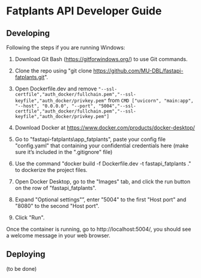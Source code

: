 # Fatplants API Developer Guide

## Developing

Following the steps if you are running Windows:

1. Download Git Bash (https://gitforwindows.org/) to use Git commands.

2. Clone the repo using "git clone https://github.com/MU-DBL/fastapi-fatplants.git".
3. Open Dockerfile.dev and remove ```"--ssl-certfile","auth_docker/fullchain.pem","--ssl-keyfile","auth_docker/privkey.pem"``` from ```CMD ["uvicorn", "main:app", "--host", "0.0.0.0", "--port", "5004","--ssl-certfile","auth_docker/fullchain.pem","--ssl-keyfile","auth_docker/privkey.pem"]```

4. Download Docker at https://www.docker.com/products/docker-desktop/

5. Go to "fastapi-fatplants\app_fatplants", paste your config file "config.yaml" that containing your confidential credentials here (make sure it’s included in the ".gitignore" file)

6. Use the command "docker build -f Dockerfile.dev -t fastapi_fatplants ." to dockerize the project files.

7. Open Docker Desktop, go to the "Images" tab, and click the run button on the row of "fastapi_fatplants".

8. Expand "Optional settings"”, enter "5004" to the first "Host port" and "8080" to the second "Host port".

9. Click "Run".

Once the container is running, go to http://localhost:5004/, you should see a welcome message in your web browser.

## Deploying

(to be done)
